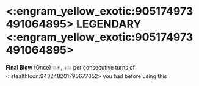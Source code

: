 # <:engram_yellow_exotic:905174973491064895> LEGENDARY <:engram_yellow_exotic:905174973491064895>

**Final Blow** (Once) :boom::zap:, +:boom: per consecutive turns of <:stealthIcon:943248201790677052> you had before using this